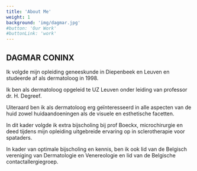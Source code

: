 ```yaml
---
title: 'About Me'
weight: 1
background: 'img/dagmar.jpg'
#button: 'Our Work'
#buttonLink: 'work'
---
```


## DAGMAR CONINX

Ik volgde mijn opleiding geneeskunde in Diepenbeek en Leuven en studeerde af als dermatoloog in 1998.

Ik ben als dermatoloog opgeleid te UZ Leuven onder leiding van professor dr. H. Degreef.

Uiteraard ben ik als dermatoloog erg geïnteresseerd in alle aspecten van de huid zowel huidaandoeningen als de visuele en esthetische facetten.

In dit kader volgde ik extra bijscholing bij prof Boeckx, microchirurgie en deed tijdens mijn opleiding uitgebreide ervaring op in sclerotherapie voor spataders.

In kader van optimale bijscholing en kennis, ben ik ook lid van de Belgisch vereniging van Dermatologie en Venereologie en lid van de Belgische contactallergiegroep.
